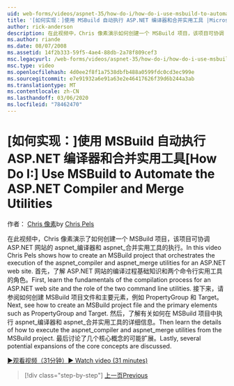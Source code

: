 ```yaml
---
uid: web-forms/videos/aspnet-35/how-do-i/how-do-i-use-msbuild-to-automate-the-aspnet-compiler-and-merge-utilities
title: '[如何实现：]使用 MSBuild 自动执行 ASP.NET 编译器和合并实用工具 |Microsoft Docs'
author: rick-anderson
description: 在此视频中，Chris 像素演示如何创建一个 MSBuild 项目，该项目可协调 ASP 的 aspnet_compiler 和 aspnet_merge 实用工具的执行。
ms.author: riande
ms.date: 08/07/2008
ms.assetid: 14f2b333-59f5-4ae4-88db-2a78f809cef3
msc.legacyurl: /web-forms/videos/aspnet-35/how-do-i/how-do-i-use-msbuild-to-automate-the-aspnet-compiler-and-merge-utilities
msc.type: video
ms.openlocfilehash: 4d0ee2f8f1a7538dbfb488a0599fdc0cd3ec999e
ms.sourcegitcommit: e7e91932a6e91a63e2e46417626f39d6b244a3ab
ms.translationtype: MT
ms.contentlocale: zh-CN
ms.lasthandoff: 03/06/2020
ms.locfileid: "78462470"
---
```

# <a name="how-do-i-use-msbuild-to-automate-the-aspnet-compiler-and-merge-utilities"></a><span data-ttu-id="e1d65-103">[如何实现：]使用 MSBuild 自动执行 ASP.NET 编译器和合并实用工具</span><span class="sxs-lookup"><span data-stu-id="e1d65-103">[How Do I:] Use MSBuild to Automate the ASP.NET Compiler and Merge Utilities</span></span>

<span data-ttu-id="e1d65-104">作者： [Chris 像素](https://twitter.com/chrispels)</span><span class="sxs-lookup"><span data-stu-id="e1d65-104">by [Chris Pels](https://twitter.com/chrispels)</span></span>

<span data-ttu-id="e1d65-105">在此视频中，Chris 像素演示了如何创建一个 MSBuild 项目，该项目可协调 ASP.NET 网站的 aspnet\_编译器和 aspnet\_合并实用工具的执行。</span><span class="sxs-lookup"><span data-stu-id="e1d65-105">In this video Chris Pels shows how to create an MSBuild project that orchestrates the execution of the aspnet\_compiler and aspnet\_merge utilities for an ASP.NET web site.</span></span> <span data-ttu-id="e1d65-106">首先，了解 ASP.NET 网站的编译过程基础知识和两个命令行实用工具的角色。</span><span class="sxs-lookup"><span data-stu-id="e1d65-106">First, learn the fundamentals of the compilation process for an ASP.NET web site and the role of the two command line utilities.</span></span> <span data-ttu-id="e1d65-107">接下来，请参阅如何创建 MSBuild 项目文件和主要元素，例如 PropertyGroup 和 Target。</span><span class="sxs-lookup"><span data-stu-id="e1d65-107">Next, see how to create an MSBuild project file and the primary elements such as PropertyGroup and Target.</span></span> <span data-ttu-id="e1d65-108">然后，了解有关如何在 MSBuild 项目中执行 aspnet\_编译器和 aspnet\_合并实用工具的详细信息。</span><span class="sxs-lookup"><span data-stu-id="e1d65-108">Then learn the details of how to execute the aspnet\_compiler and aspnet\_merge utilities from the MSBuild project.</span></span> <span data-ttu-id="e1d65-109">最后讨论了几个核心概念的可能扩展。</span><span class="sxs-lookup"><span data-stu-id="e1d65-109">Lastly, several potential expansions of the core concepts are discussed.</span></span>

[<span data-ttu-id="e1d65-110">&#9654;观看视频（31分钟）</span><span class="sxs-lookup"><span data-stu-id="e1d65-110">&#9654; Watch video (31 minutes)</span></span>](https://channel9.msdn.com/Blogs/ASP-NET-Site-Videos/how-do-i-use-msbuild-to-automate-the-aspnet-compiler-and-merge-utilities)

> [!div class="step-by-step"]
> [<span data-ttu-id="e1d65-111">上一页</span><span class="sxs-lookup"><span data-stu-id="e1d65-111">Previous</span></span>](how-do-i-serialize-a-graph-with-the-entity-framework.md)

